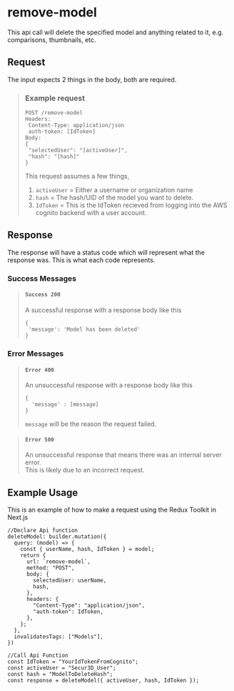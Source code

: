 # remove-model

This api call will delete the specified model and anything related to it, e.g. comparisons, thumbnails, etc.

## Request

The input expects 2 things in the body, both are required.  

> ### Example request
>
>     POST /remove-model
>     Headers:
>      Content-Type: application/json
>      auth-token: [IdToken]
>     Body:
>     {
>      "selectedUser": "[activeUser]",
>      "hash": "[hash]"
>     }
> 
> This request assumes a few things,
> 1. ``activeUser`` = Either a username or organization name
> 2. ``hash`` = The hash/UID of the model you want to delete.
> 3. ``IdToken`` = This is the IdToken recieved from logging into the AWS    cognito backend with a user account.

## Response

The response will have a status code which will represent what the response was. This is what each code represents.

### Success Messages

> #### ``Success 200``
> A successful response with a response body like this
>
>     {
>      'message': 'Model has been deleted'
>     }

### Error Messages

> #### ``Error 400``
> An unsuccessful response with a response body like this
>
>     {
>       'message' : [message]
>     }
> ``message`` will be the reason the request failed.

> #### ``Error 500``
> An unsuccessful response that means there was an internal server error.  
> This is likely due to an incorrect request.

## Example Usage

This is an example of how to make a request using the Redux Toolkit in Next.js

    //Declare Api function
    deleteModel: builder.mutation({
      query: (model) => {
        const { userName, hash, IdToken } = model;
        return {
          url: `remove-model`,
          method: "POST",
          body: {
            selectedUser: userName,
            hash,
          },
          headers: {
            "Content-Type": "application/json",
            "auth-token": IdToken,
          },
        };
      },
      invalidatesTags: ["Models"],
    })

    //Call Api Function
    const IdToken = "YourIdTokenFromCognito";
    const activeUser = "Secur3D_User";
    const hash = "ModelToDeleteHash";
    const response = deleteModel({ activeUser, hash, IdToken });
